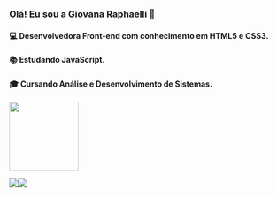 ### Olá! Eu sou a Giovana Raphaelli 🖖


#### 💻 Desenvolvedora Front-end com conhecimento em HTML5 e CSS3.

#### 📚 Estudando JavaScript. 

#### 🎓 Cursando Análise e Desenvolvimento de Sistemas. 
<img height="125em" src="https://github-readme-stats.vercel.app/api/top-langs/?username=giovanaraphaelli&layout=compact&langs_count=7&theme=material-palenight"/> 


<a href="https://www.linkedin.com/in/giovanaraphaelli" target="_blank"><img src="https://img.shields.io/badge/linked-in-369?style=flat-square&logo=linkedin&logoColor=white&color=blue"></a><a href="https://github.com/giovanaraphaelli" target="_blank"><img src="https://komarev.com/ghpvc/?username=giovanaraphaelli"></a> 

  
 
  

